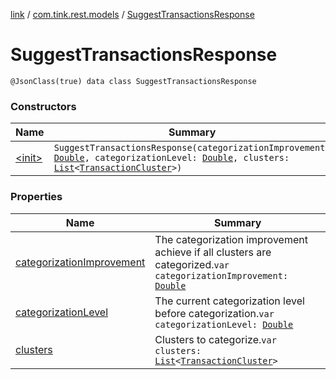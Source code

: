 [link](../../index.md) / [com.tink.rest.models](../index.md) / [SuggestTransactionsResponse](./index.md)

# SuggestTransactionsResponse

`@JsonClass(true) data class SuggestTransactionsResponse`

### Constructors

| Name | Summary |
|---|---|
| [&lt;init&gt;](-init-.md) | `SuggestTransactionsResponse(categorizationImprovement: `[`Double`](https://kotlinlang.org/api/latest/jvm/stdlib/kotlin/-double/index.html)`, categorizationLevel: `[`Double`](https://kotlinlang.org/api/latest/jvm/stdlib/kotlin/-double/index.html)`, clusters: `[`List`](https://kotlinlang.org/api/latest/jvm/stdlib/kotlin.collections/-list/index.html)`<`[`TransactionCluster`](../-transaction-cluster/index.md)`>)` |

### Properties

| Name | Summary |
|---|---|
| [categorizationImprovement](categorization-improvement.md) | The categorization improvement achieve if all clusters are categorized.`var categorizationImprovement: `[`Double`](https://kotlinlang.org/api/latest/jvm/stdlib/kotlin/-double/index.html) |
| [categorizationLevel](categorization-level.md) | The current categorization level before categorization.`var categorizationLevel: `[`Double`](https://kotlinlang.org/api/latest/jvm/stdlib/kotlin/-double/index.html) |
| [clusters](clusters.md) | Clusters to categorize.`var clusters: `[`List`](https://kotlinlang.org/api/latest/jvm/stdlib/kotlin.collections/-list/index.html)`<`[`TransactionCluster`](../-transaction-cluster/index.md)`>` |
